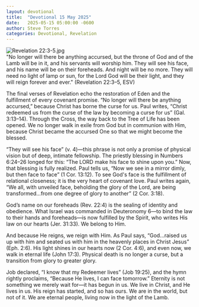 ```yaml
---
layout: devotional
title:  "Devotional 15 May 2025"
date:   2025-05-15 05:00:00 -0600
author: Steve Torres
categories: Devotional, Revelation
---
```

<img src="https://sitemedia.esteeb.com/file/esteebcomsitemedia/devotional_images/Revelation/Rev-22_3-5.jpg?raw=true" alt="Revelation 22:3-5.jpg" style="max-width: 100%; height: auto;">

<div class="scripture">
  "No longer will there be anything accursed, but the throne of God and of the Lamb will be in it, and his servants will worship him. They will see his face, and his name will be on their foreheads. And night will be no more. They will need no light of lamp or sun, for the Lord God will be their light, and they will reign forever and ever." (Revelation 22:3–5, ESV)
</div>

The final verses of Revelation echo the restoration of Eden and the fulfillment of every covenant promise. “No longer will there be anything accursed,” because Christ has borne the curse for us. Paul writes, “Christ redeemed us from the curse of the law by becoming a curse for us” (Gal. 3:13–14). Through the Cross, the way back to the Tree of Life has been opened. We no longer walk in exile from God but in communion with Him, because Christ became the accursed One so that we might become the blessed.

“They will see his face” (v. 4)—this phrase is not only a promise of physical vision but of deep, intimate fellowship. The priestly blessing in Numbers 6:24–26 longed for this: “The LORD make his face to shine upon you.” Now, that blessing is fully realized. Paul tells us, “Now we see in a mirror dimly, but then face to face” (1 Cor. 13:12). To see God's face is the fulfillment of relational closeness; it is the very heart of covenant love. Paul writes again, “We all, with unveiled face, beholding the glory of the Lord, are being transformed...from one degree of glory to another” (2 Cor. 3:18).

God’s name on our foreheads (Rev. 22:4) is the sealing of identity and obedience. What Israel was commanded in Deuteronomy 6—to bind the law to their hands and foreheads—is now fulfilled by the Spirit, who writes His law on our hearts (Jer. 31:33). We belong to Him.

And because He reigns, we reign with Him. As Paul says, “God...raised us up with him and seated us with him in the heavenly places in Christ Jesus” (Eph. 2:6). His light shines in our hearts now (2 Cor. 4:6), and even now, we walk in eternal life (John 17:3). Physical death is no longer a curse, but a transition from glory to greater glory.

Job declared, “I know that my Redeemer lives” (Job 19:25), and the hymn rightly proclaims, “Because He lives, I can face tomorrow.” Eternity is not something we merely wait for—it has begun in us. We live in Christ, and He lives in us. His reign has started, and so has ours. We are in the world, but not of it. We are eternal people, living now in the light of the Lamb.
